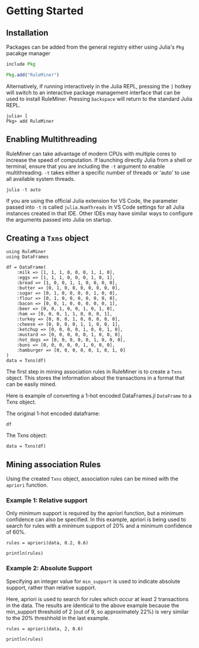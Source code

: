 # Getting Started

## Installation

Packages can be added from the general registry either using Julia's `Pkg` pacakge manager
```julia
include Pkg

Pkg.add("RuleMiner")
```

Alternatively, if running interactively in the Julia REPL, pressing the `]` hotkey will switch to an interactive package management interface that can be used to install RuleMiner. Pressing `backspace` will return to the standard Julia REPL.
```julia-repl
julia> ]
Pkg> add RuleMiner
```

## Enabling Multithreading
RuleMiner can take advantage of modern CPUs with multiple cores to increase the speed of computation. If launching directly Julia from a shell or terminal, ensure that you are including the `-t` argument to enable multithreading. `-t` takes either a specific number of threads or 'auto' to use all available system threads.

```shell
julia -t auto
```

If you are using the official Julia extension for VS Code, the parameter passed into `-t` is called `julia.NumThreads` in VS Code settings for all Julia instances created in that IDE. Other IDEs may have similar ways to configure the arguments passed into Julia on startup.

## Creating a `Txns` object

```@setup setup
using RuleMiner
using DataFrames

df = DataFrame(
    :milk => [1, 1, 1, 0, 0, 0, 1, 1, 0],
    :eggs => [1, 1, 1, 0, 0, 0, 1, 0, 1],
    :bread => [1, 0, 0, 1, 1, 0, 0, 0, 0],
    :butter => [0, 1, 0, 0, 0, 0, 0, 0, 0],
    :sugar => [0, 1, 0, 0, 0, 0, 1, 0, 0],
    :flour => [0, 1, 0, 0, 0, 0, 0, 0, 0],
    :bacon => [0, 0, 1, 0, 0, 0, 0, 0, 1],
    :beer => [0, 0, 1, 0, 0, 1, 0, 1, 0],
    :ham => [0, 0, 0, 1, 1, 0, 0, 0, 1],
    :turkey => [0, 0, 0, 1, 0, 0, 0, 0, 0],
    :cheese => [0, 0, 0, 0, 1, 1, 0, 0, 1],
    :ketchup => [0, 0, 0, 0, 1, 0, 0, 1, 0],
    :mustard => [0, 0, 0, 0, 0, 1, 0, 0, 0],
    :hot_dogs => [0, 0, 0, 0, 0, 1, 0, 0, 0],
    :buns => [0, 0, 0, 0, 0, 1, 0, 0, 0],
    :hamburger => [0, 0, 0, 0, 0, 1, 0, 1, 0]
)
data = Txns(df)
```

The first step in mining association rules in RuleMiner is to create a `Txns` object. This stores the information about the transactions in a format that can be easily mined.

Here is example of converting a 1-hot encoded DataFrames.jl `DataFrame` to a Txns object.

The original 1-hot encoded dataframe:
```@repl setup
df
```

The Txns object:
```@repl setup
data = Txns(df)
```

## Mining association Rules

Using the created `Txns` object, association rules can be mined with the `apriori` function.

### Example 1: Relative support

Only minimum support is required by the apriori function, but a minimum confidence can also be specified. In this example, apriori is being used to search for rules with a minimum support of 20% and a minimum confidence of 60%.
```@example setup
rules = apriori(data, 0.2, 0.6)

println(rules)
```

### Example 2: Absolute Support
Specifying an integer value for `min_support` is used to indicate absolute support, rather than relative support.

Here, apriori is used to search for rules which occur at least 2 transactions in the data. The results are identical to the above example because the min_support threshold of 2 (out of 9, so approximately 22%) is very similar to the 20% threshhold in the last example.

```@example setup
rules = apriori(data, 2, 0.6)

println(rules)
```
